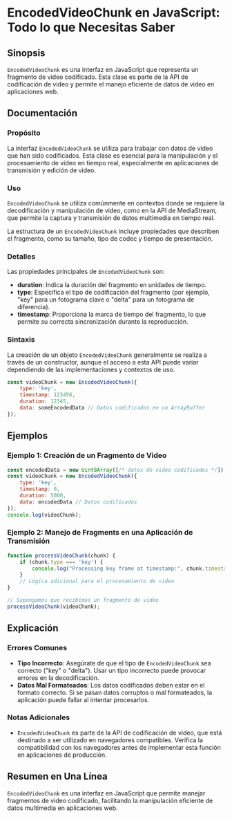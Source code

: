 <!--
Meta Description: # EncodedVideoChunk en JavaScript: Todo lo que Necesitas Saber ## Sinopsis `EncodedVideoChunk` es una interfaz en JavaScript que representa un fragmen...
Meta Keywords: video, encodedvideochunk, que, datos, fragmento
-->

# EncodedVideoChunk en JavaScript: Todo lo que Necesitas Saber

## Sinopsis
`EncodedVideoChunk` es una interfaz en JavaScript que representa un fragmento de video codificado. Esta clase es parte de la API de codificación de video y permite el manejo eficiente de datos de video en aplicaciones web.

## Documentación
### Propósito
La interfaz `EncodedVideoChunk` se utiliza para trabajar con datos de video que han sido codificados. Esta clase es esencial para la manipulación y el procesamiento de video en tiempo real, especialmente en aplicaciones de transmisión y edición de video.

### Uso
`EncodedVideoChunk` se utiliza comúnmente en contextos donde se requiere la decodificación y manipulación de video, como en la API de MediaStream, que permite la captura y transmisión de datos multimedia en tiempo real. 

La estructura de un `EncodedVideoChunk` incluye propiedades que describen el fragmento, como su tamaño, tipo de codec y tiempo de presentación.

### Detalles
Las propiedades principales de `EncodedVideoChunk` son:

- **duration**: Indica la duración del fragmento en unidades de tiempo.
- **type**: Especifica el tipo de codificación del fragmento (por ejemplo, "key" para un fotograma clave o "delta" para un fotograma de diferencia).
- **timestamp**: Proporciona la marca de tiempo del fragmento, lo que permite su correcta sincronización durante la reproducción.

### Sintaxis
La creación de un objeto `EncodedVideoChunk` generalmente se realiza a través de un constructor, aunque el acceso a esta API puede variar dependiendo de las implementaciones y contextos de uso.

```javascript
const videoChunk = new EncodedVideoChunk({
    type: 'key',
    timestamp: 123456,
    duration: 12345,
    data: someEncodedData // Datos codificados en un ArrayBuffer
});
```

## Ejemplos
### Ejemplo 1: Creación de un Fragmento de Video

```javascript
const encodedData = new Uint8Array([/* datos de video codificados */]);
const videoChunk = new EncodedVideoChunk({
    type: 'key',
    timestamp: 0,
    duration: 5000,
    data: encodedData // Datos codificados
});
console.log(videoChunk);
```

### Ejemplo 2: Manejo de Fragments en una Aplicación de Transmisión

```javascript
function processVideoChunk(chunk) {
    if (chunk.type === 'key') {
        console.log("Processing key frame at timestamp:", chunk.timestamp);
    }
    // Lógica adicional para el procesamiento de video
}

// Supongamos que recibimos un fragmento de video
processVideoChunk(videoChunk);
```

## Explicación
### Errores Comunes
- **Tipo Incorrecto**: Asegúrate de que el tipo de `EncodedVideoChunk` sea correcto ("key" o "delta"). Usar un tipo incorrecto puede provocar errores en la decodificación.
- **Datos Mal Formateados**: Los datos codificados deben estar en el formato correcto. Si se pasan datos corruptos o mal formateados, la aplicación puede fallar al intentar procesarlos.

### Notas Adicionales
- `EncodedVideoChunk` es parte de la API de codificación de video, que está destinado a ser utilizado en navegadores compatibles. Verifica la compatibilidad con los navegadores antes de implementar esta función en aplicaciones de producción.

## Resumen en Una Línea
`EncodedVideoChunk` es una interfaz en JavaScript que permite manejar fragmentos de video codificado, facilitando la manipulación eficiente de datos multimedia en aplicaciones web.